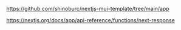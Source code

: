https://github.com/shinoburc/nextjs-mui-template/tree/main/app


https://nextjs.org/docs/app/api-reference/functions/next-response